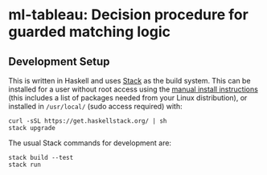 ml-tableau: Decision procedure for guarded matching logic
=========================================================


Development Setup
-----------------

This is written in Haskell and uses [Stack] as the build system. This can
be installed for a user without root access using the [manual install
instructions][st manual] (this includes a list of packages needed from your
Linux distribution), or installed in `/usr/local/` (sudo access required)
with:

    curl -sSL https://get.haskellstack.org/ | sh
    stack upgrade

The usual Stack commands for development are:

    stack build --test
    stack run



<!-------------------------------------------------------------------->
[stack]: https://docs.haskellstack.org/en/stable/README/
[st manual]: https://docs.haskellstack.org/en/stable/install_and_upgrade/#linux
